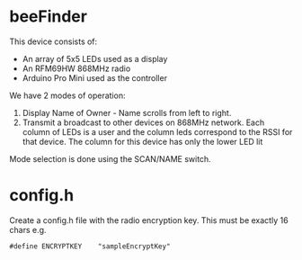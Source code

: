 # beeFinder

This device consists of:
- An array of 5x5 LEDs used as a display
- An RFM69HW 868MHz radio
- Arduino Pro Mini used as the controller

We have 2 modes of operation:
1) Display Name of Owner - Name scrolls from left to right.
2) Transmit a broadcast to other devices on 868MHz network.  Each column of LEDs is a user and the column leds correspond to the RSSI for that device.  The column for this device has only the lower LED lit

Mode selection is done using the SCAN/NAME switch.

# config.h
Create a config.h file with the radio encryption key.  This must be exactly 16 chars e.g.
```
#define ENCRYPTKEY    "sampleEncryptKey"
```
